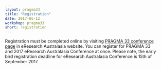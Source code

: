 ```yaml
---
layout: pragma33
title: "Registration"
date: 2017-06-12
workshop: pragma33
short: registration
---
```


Registration must be completed online by visiting [PRAGMA 33 conference page](https://conference.eresearch.edu.au/pragma-33/) in eResearch Australasia website. You can register for PRAGMA 33 and 2017 eResearch Australasia Conference at once. Please note, the early bird registration deadline for eResearch Australasia Conference is 15th of September 2017.  

